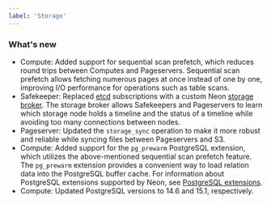 ```yaml
---
label: 'Storage'
---
```


### What's new

- Compute: Added support for sequential scan prefetch, which reduces round trips between Computes and Pageservers. Sequential scan prefetch allows fetching numerous pages at once instead of one by one, improving I/O performance for operations such as table scans.
- Safekeeper: Replaced [etcd](https://etcd.io/) subscriptions with a custom Neon [storage broker](https://github.com/neondatabase/neon/blob/main/docs/storage_broker.md). The storage broker allows Safekeepers and Pageservers to learn which storage node holds a timeline and the status of a timeline while avoiding too many connections between nodes.  
- Pageserver: Updated the `storage_sync` operation to make it more robust and reliable while syncing files between Pageservers and S3.
- Compute: Added support for the `pg_prewarm` PostgreSQL extension, which utilizes the above-mentioned sequential scan prefetch feature. The `pg_prewarm` extension provides a convenient way to load relation data into the PostgreSQL buffer cache. For information about PostgreSQL extensions supported by Neon, see [PostgreSQL extensions](https://neon.tech/docs/reference/pg-extensions/).
- Compute: Updated PostgreSQL versions to 14.6 and 15.1, respectively.
